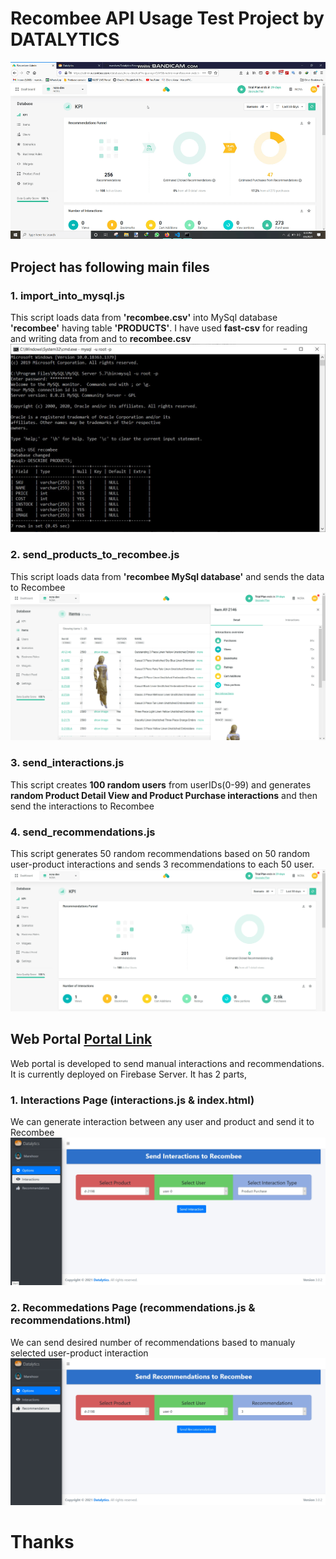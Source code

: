 # Recombee API Usage Test Project by DATALYTICS

![GIF](https://github.com/manshaw/Datalytics-Recombee/blob/master/public/working.gif)

## Project has following main files

### 1. import_into_mysql.js
This script loads data from **'recombee.csv'** into MySql database **'recombee'** having table **'PRODUCTS'**.
I have used **fast-csv** for reading and writing data from and to **recombee.csv**
![RECOMBEE DATABASE](https://github.com/manshaw/Datalytics-Recombee/blob/master/public/database.jpg)

### 2. send_products_to_recombee.js
This script loads data from **'recombee MySql database'** and sends the data to Recombee
![RECOMBEE ITEMS](https://github.com/manshaw/Datalytics-Recombee/blob/master/public/items.jpg)

### 3. send_interactions.js
This script creates **100 random users** from userIDs(0-99) and generates **random Product Detail View and Product Purchase interactions** and then send the interactions to Recombee 

### 4. send_recommendations.js
This script generates 50 random recommendations based on 50 random user-product interactions and sends 3 recommendations to each 50 user. 
![RECOMBEE KPI](https://github.com/manshaw/Datalytics-Recombee/blob/master/public/dashboard.jpg)

## Web Portal [Portal Link](https://datalytics-recombee.web.app/)
Web portal is developed to send manual interactions and recommendations. It is currently deployed on Firebase Server. It has 2 parts,

### 1. Interactions Page (interactions.js & index.html)
We can generate interaction between any user and product and send it to Recombee
![INTERACTIONS](https://github.com/manshaw/Datalytics-Recombee/blob/master/public/interactions.jpg)

### 2. Recommedations Page (recommendations.js & recommendations.html)
We can send desired number of recommendations based to manualy selected user-product interaction
![RECOMMENDATIONS](https://github.com/manshaw/Datalytics-Recombee/blob/master/public/recommendations.jpg)


# Thanks
